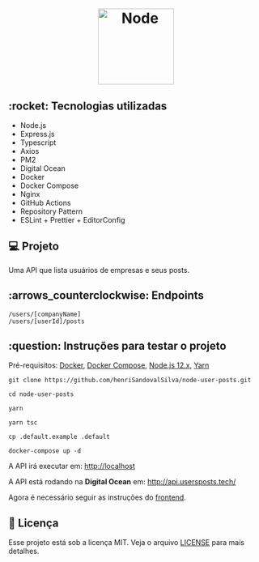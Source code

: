 <h1 align="center">
    <img alt="Node" title="Node" src="https://nodejs.org/static/images/logos/nodejs-new-black.svg" width="150px" />
</h1>

<h2>:rocket: Tecnologias utilizadas</h2>
<ul>
  <li>Node.js</li>
  <li>Express.js</li>
  <li>Typescript</li>
  <li>Axios</li>
  <li>PM2</li>
  <li>Digital Ocean</li>
  <li>Docker</li>
  <li>Docker Compose</li>
  <li>Nginx</li>
  <li>GitHub Actions</li>
  <li>Repository Pattern</li>
  <li>ESLint + Prettier + EditorConfig</li>
</ul>

<h2>💻 Projeto</h2>

Uma API que lista usuários de empresas e seus posts.

<h2>:arrows_counterclockwise: Endpoints </h2>

`/users/[companyName]`<br>
`/users/[userId]/posts`<br>

<h2>:question: Instruções para testar o projeto</h2>

Pré-requisitos: 
 <a href="https://docs.docker.com/engine/install/ubuntu/" target="_blank">Docker</a>, 
<a href="https://docs.docker.com/compose/install/" target="_blank">Docker Compose</a>, 
<a href="https://github.com/nodesource/distributions/blob/master/README.md#debinstall" target="_blank">Node.js 12.x</a>, 
<a href="https://classic.yarnpkg.com/pt-BR/docs/install/#debian-stable" target="_blank">Yarn</a>

`git clone https://github.com/henriSandovalSilva/node-user-posts.git`

`cd node-user-posts`<br>

`yarn`<br>

`yarn tsc`<br>

`cp .default.example .default`<br>

`docker-compose up -d`<br>

A API irá executar em: [http://localhost](http://localhost)

A API está rodando na <b>Digital Ocean</b> em: http://api.usersposts.tech/

Agora é necessário seguir as instruções do [frontend](https://github.com/henriSandovalSilva/react-user-posts).

## :memo: Licença

Esse projeto está sob a licença MIT. Veja o arquivo [LICENSE](LICENSE.md) para mais detalhes.
